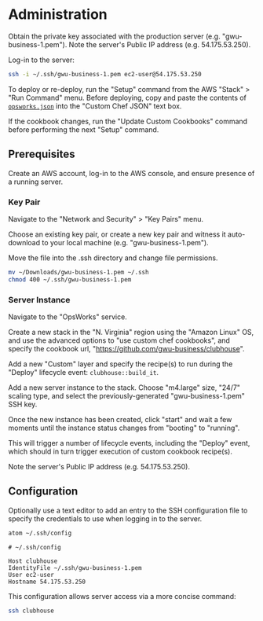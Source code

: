 # Administration

Obtain the private key associated with the production server (e.g. "gwu-business-1.pem").
 Note the server's Public IP address (e.g. 54.175.53.250).

Log-in to the server:

```` sh
ssh -i ~/.ssh/gwu-business-1.pem ec2-user@54.175.53.250
````

To deploy or re-deploy,
 run the "Setup" command
  from the AWS "Stack" > "Run Command" menu.
  Before deploying, copy and paste the contents of [`opsworks.json`](clubhouse/attributes/opsworks.json)
   into the "Custom Chef JSON" text box.

If the cookbook changes, run the "Update Custom Cookbooks" command
 before performing the next "Setup" command.

## Prerequisites

Create an AWS account, log-in to the AWS console, and ensure presence of a running server.

### Key Pair

Navigate to the "Network and Security" > "Key Pairs" menu.

Choose an existing key pair,
 or create a new key pair
  and witness it auto-download to your local machine (e.g. "gwu-business-1.pem").

Move the file into the .ssh directory and change file permissions.

```` sh
mv ~/Downloads/gwu-business-1.pem ~/.ssh
chmod 400 ~/.ssh/gwu-business-1.pem
````

### Server Instance

Navigate to the "OpsWorks" service.

Create a new stack in the "N. Virginia" region using the "Amazon Linux" OS,
 and use the advanced options to "use custom chef cookbooks",
 and specify the cookbook url, "https://github.com/gwu-business/clubhouse".

Add a new "Custom" layer
 and specify the recipe(s) to run
 during the "Deploy" lifecycle event: `clubhouse::build_it`.

Add a new server instance to the stack.
 Choose "m4.large" size,
  "24/7" scaling type,
  and select the previously-generated "gwu-business-1.pem" SSH key.

Once the new instance has been created,
 click "start"
 and wait a few moments until the instance status changes from "booting" to "running".

This will trigger a number of lifecycle events, including the "Deploy" event,
 which should in turn trigger execution of custom cookbook recipe(s).

Note the server's Public IP address (e.g. 54.175.53.250).

## Configuration

Optionally use a text editor to add an entry to the SSH configuration file
 to specify the credentials to use when logging in to the server.

```` sh
atom ~/.ssh/config
````

    # ~/.ssh/config

    Host clubhouse
    IdentityFile ~/.ssh/gwu-business-1.pem
    User ec2-user
    Hostname 54.175.53.250

This configuration allows server access via a more concise command:

```` sh
ssh clubhouse
````
